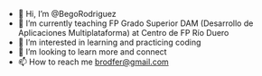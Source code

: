 - 👋 Hi, I’m @BegoRodriguez
- 🌱 I’m currently teaching FP Grado Superior DAM (Desarrollo de Aplicaciones Multiplataforma) at Centro de FP Río Duero
- 👀 I’m interested in learning and practicing coding
- 💞️ I’m looking to learn more and connect
- 📫 How to reach me brodfer@gmail.com

<!---
BegoRodriguez/BegoRodriguez is a ✨ special ✨ repository because its `README.md` (this file) appears on your GitHub profile.
You can click the Preview link to take a look at your changes.
--->
